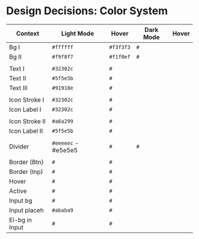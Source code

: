 # Design Decisions: Color System

| Context        | Light Mode          | Hover     | Dark Mode | Hover |
| -------------- | ------------------- | --------- | --------- | ----- |
| Bg I           | `#ffffff`           | `#f3f3f3` | `#`       |
| Bg II          | `#f9f8f7`           | `#f1f0ef` | `#`       |
|                |                     |           |
| Text I         | `#32302c`           | `#`       |
| Text II        | `#5f5e5b`           | `#`       |
| Text III       | `#91918e`           | `#`       |
|                |                     |           |
| Icon Stroke I  | `#32302c`           | `#`       |
| Icon Label I   | `#32302c`           | `#`       |
|                |                     |           |
| Icon Stroke II | `#a6a299`           | `#`       |
| Icon Label II  | `#5f5e5b`           | `#`       |
|                |                     |           |
| Divider        | `#eeeeec` - #e5e5e5 | `#`       | `#`       |
|                |                     |           |
| Border (Btn)   | `#`                 | `#`       |
| Border (Inp)   | `#`                 | `#`       |
| Hover          | `#`                 | `#`       |
| Active         | `#`                 | `#`       |
| Input bg       | `#`                 | `#`       |
| Input placeh   | `#ababa9`           | `#`       |
| El-bg in Input | `#`                 | `#`       |
